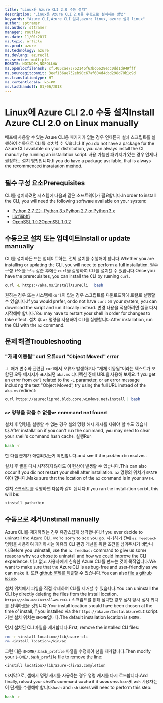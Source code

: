 ```yaml
---
title: "Linux용 Azure CLI 2.0 수동 설치"
description: "Linux용 Azure CLI 2.0을 수동으로 설치하는 방법"
keywords: "Azure CLI,Azure CLI 설치,azure linux, azure 설치 linux"
author: sptramer
ms.author: sttramer
manager: routlaw
ms.date: 11/01/2017
ms.topic: article
ms.prod: azure
ms.technology: azure
ms.devlang: azurecli
ms.service: multiple
ROBOTS: NOINDEX,NOFOLLOW
ms.openlocfilehash: cf1405cae70762146f63bc6629edc0dd1d949fff
ms.sourcegitcommit: 3eef136ae752eb90c67af604d4ddd298d70b1c9d
ms.translationtype: HT
ms.contentlocale: ko-KR
ms.lasthandoff: 01/06/2018
---
```

# <a name="install-azure-cli-20-on-linux-manually"></a><span data-ttu-id="0fc92-104">Linux에 Azure CLI 2.0 수동 설치</span><span class="sxs-lookup"><span data-stu-id="0fc92-104">Install Azure CLI 2.0 on Linux manually</span></span>

<span data-ttu-id="0fc92-105">배포에 사용할 수 있는 Azure CLI용 패키지가 없는 경우 언제든지 설치 스크립트를 실행하여 수동으로 CLI를 설치할 수 있습니다.</span><span class="sxs-lookup"><span data-stu-id="0fc92-105">If you do not have a package for the Azure CLI available on your distribution, you can always install the CLI manualy by running an installation script.</span></span> <span data-ttu-id="0fc92-106">사용 가능한 패키지가 있는 경우 언제나 권장하는 설치 방법입니다.</span><span class="sxs-lookup"><span data-stu-id="0fc92-106">If you do have a package available, that is always the recommended installation method.</span></span>

## <a name="prerequisites"></a><span data-ttu-id="0fc92-107">필수 구성 요소</span><span class="sxs-lookup"><span data-stu-id="0fc92-107">Prerequisites</span></span>

<span data-ttu-id="0fc92-108">CLI를 설치하려면 시스템에 다음과 같은 소프트웨어가 필요합니다.</span><span class="sxs-lookup"><span data-stu-id="0fc92-108">In order to install the CLI, you will need the following software available on your system:</span></span>

* [<span data-ttu-id="0fc92-109">Python 2.7 또는 Python 3.x</span><span class="sxs-lookup"><span data-stu-id="0fc92-109">Python 2.7 or Python 3.x</span></span>](https://www.python.org/downloads/)
* [<span data-ttu-id="0fc92-110">libffi</span><span class="sxs-lookup"><span data-stu-id="0fc92-110">libffi</span></span>](https://sourceware.org/libffi/)
* [<span data-ttu-id="0fc92-111">OpenSSL 1.0.2</span><span class="sxs-lookup"><span data-stu-id="0fc92-111">OpenSSL 1.0.2</span></span>](https://www.openssl.org/source/)

## <a name="install-or-update-manually"></a><span data-ttu-id="0fc92-112">수동으로 설치 또는 업데이트</span><span class="sxs-lookup"><span data-stu-id="0fc92-112">Install or update manually</span></span>

<span data-ttu-id="0fc92-113">CLI를 설치하든 또는 업데이트하는, 전체 설치를 수행해야 합니다.</span><span class="sxs-lookup"><span data-stu-id="0fc92-113">Whether you are installing or updating the CLI, you will need to perform a full installation.</span></span> <span data-ttu-id="0fc92-114">필수 구성 요소를 모두 갖춘 후에는 `curl`을 실행하여 CLI를 설치할 수 있습니다.</span><span class="sxs-lookup"><span data-stu-id="0fc92-114">Once you have the prerequisites, you can install the CLI by running `curl`.</span></span>

```bash
curl -L https://aka.ms/InstallAzureCli | bash
```

<span data-ttu-id="0fc92-115">원하는 경우 또는 시스템에 `curl`이 없는 경우 스크립트를 다운로드하여 로컬로 실행할 수 있습니다.</span><span class="sxs-lookup"><span data-stu-id="0fc92-115">If you would prefer, or do not have `curl` on your system, you can download the script and run it locally instead.</span></span> <span data-ttu-id="0fc92-116">변경 내용을 적용하려면 셸을 다시 시작해야 합니다.</span><span class="sxs-lookup"><span data-stu-id="0fc92-116">You may have to restart your shell in order for changes to take effect.</span></span> <span data-ttu-id="0fc92-117">설치 후 `az` 명령을 사용하여 CLI를 실행합니다.</span><span class="sxs-lookup"><span data-stu-id="0fc92-117">After installation, run the CLI with the `az` command.</span></span>

## <a name="troubleshooting"></a><span data-ttu-id="0fc92-118">문제 해결</span><span class="sxs-lookup"><span data-stu-id="0fc92-118">Troubleshooting</span></span>

### <a name="curl-object-moved-error"></a><span data-ttu-id="0fc92-119">"개체 이동됨" curl 오류</span><span class="sxs-lookup"><span data-stu-id="0fc92-119">curl "Object Moved" error</span></span>

<span data-ttu-id="0fc92-120">`-L` 매개 변수와 관련된 `curl`에서 오류가 발생하거나 "개체 이동됨"이라는 텍스트가 포함된 오류 메시지가 표시되면 `aka.ms` 리디렉션 전체 URL을 사용해 보세요.</span><span class="sxs-lookup"><span data-stu-id="0fc92-120">If you get an error from `curl` related to the `-L` parameter, or an error message including the text "Object Moved", try using the full URL instead of the `aka.ms` redirect:</span></span>

```bash
curl https://azurecliprod.blob.core.windows.net/install | bash
```

### <a name="az-command-not-found"></a><span data-ttu-id="0fc92-121">`az` 명령을 찾을 수 없음</span><span class="sxs-lookup"><span data-stu-id="0fc92-121">`az` command not found</span></span>

<span data-ttu-id="0fc92-122">설치 후 명령을 실행할 수 없는 경우 셸의 명령 해시 캐시를 지워야 할 수도 있습니다.</span><span class="sxs-lookup"><span data-stu-id="0fc92-122">After installation if you can't run the command, you may need to clear your shell's command hash cache.</span></span> <span data-ttu-id="0fc92-123">실행</span><span class="sxs-lookup"><span data-stu-id="0fc92-123">Run</span></span>

```bash
hash -r
```

<span data-ttu-id="0fc92-124">한 다음 문제가 해결되었는지 확인합니다.</span><span class="sxs-lookup"><span data-stu-id="0fc92-124">and see if the problem is resolved.</span></span>

<span data-ttu-id="0fc92-125">설치 후 셸을 다시 시작하지 않아도 이 현상이 발생할 수 있습니다.</span><span class="sxs-lookup"><span data-stu-id="0fc92-125">This can also occur if you did not restart your shell after installation.</span></span> <span data-ttu-id="0fc92-126">`az` 명령의 위치가 `$PATH`여야 합니다.</span><span class="sxs-lookup"><span data-stu-id="0fc92-126">Make sure that the location of the `az` command is in your `$PATH`.</span></span>

<span data-ttu-id="0fc92-127">설치 스크립트를 실행하면 다음과 같이 됩니다.</span><span class="sxs-lookup"><span data-stu-id="0fc92-127">If you ran the installation script, this will be:</span></span>

```bash
<install path>/bin
```

## <a name="unstinall-manually"></a><span data-ttu-id="0fc92-128">수동으로 제거</span><span class="sxs-lookup"><span data-stu-id="0fc92-128">Unstinall manually</span></span>

<span data-ttu-id="0fc92-129">Azure CLI를 제거하려는 경우 유감스럽게 생각합니다.</span><span class="sxs-lookup"><span data-stu-id="0fc92-129">If you ever decide to uninstall the Azure CLI, we're sorry to see you go.</span></span> <span data-ttu-id="0fc92-130">제거하기 전에 `az feedback` 명령을 사용하여 제거하시는 이유와 CLI 환경 개선을 위한 조건을 남겨주시기 바랍니다.</span><span class="sxs-lookup"><span data-stu-id="0fc92-130">Before you uninstall, use the `az feedback` command to give us some reasons why you chose to uninstall and how we could improve the CLI experience.</span></span> <span data-ttu-id="0fc92-131">버그 없고 사용자에게 친숙한 Azure CLI를 만드는 것이 목적입니다.</span><span class="sxs-lookup"><span data-stu-id="0fc92-131">We want to make sure that the Azure CLI is as bug-free and user-friendly as we can make it.</span></span> <span data-ttu-id="0fc92-132">또한 [github 문제를 제출](https://github.com/Azure/azure-cli/issues)할 수 있습니다.</span><span class="sxs-lookup"><span data-stu-id="0fc92-132">You can also [file a github issue](https://github.com/Azure/azure-cli/issues).</span></span>

<span data-ttu-id="0fc92-133">설치 위치에서 파일을 직접 삭제하여 CLI를 제거할 수 있습니다.</span><span class="sxs-lookup"><span data-stu-id="0fc92-133">You can uninstall the CLI by directly deleting the files from the install location.</span></span> <span data-ttu-id="0fc92-134">`https://aka.ms/InstallAzureCLI` 스크립트를 통해 설치한 경우 설치 당시 설치 위치를 선택하셨을 것입니다.</span><span class="sxs-lookup"><span data-stu-id="0fc92-134">Your install location should have been chosen at the time of install, if you installed via the `https://aka.ms/InstallAzureCLI` script.</span></span> <span data-ttu-id="0fc92-135">기본 설치 위치는 `$HOME`입니다.</span><span class="sxs-lookup"><span data-stu-id="0fc92-135">The default installation location is `$HOME`.</span></span>

<span data-ttu-id="0fc92-136">먼저 설치된 CLI 파일을 제거합니다.</span><span class="sxs-lookup"><span data-stu-id="0fc92-136">First, remove the installed CLI files:</span></span>

```bash
rm -r <install location>/lib/azure-cli
rm <install location>/bin/az
```

<span data-ttu-id="0fc92-137">그런 다음 `$HOME/.bash_profile` 파일을 수정하여 선을 제거합니다.</span><span class="sxs-lookup"><span data-stu-id="0fc92-137">Then modify your `$HOME/.bash_profile` file to remove the line:</span></span>

```
<install location>/lib/azure-cli/az.completion
```

<span data-ttu-id="0fc92-138">마지막으로, 셸에서 명령 캐시를 사용하는 경우 명령 캐시를 다시 로드합니다.</span><span class="sxs-lookup"><span data-stu-id="0fc92-138">And finally, reload your shell's command cache if it uses one.</span></span> <span data-ttu-id="0fc92-139">`bash`및 `zsh` 사용자는 이 단계를 수행해야 합니다.</span><span class="sxs-lookup"><span data-stu-id="0fc92-139">`bash` and `zsh` users will need to perform this step:</span></span>

```bash
hash -r
```
